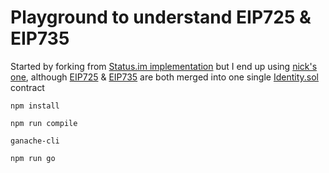 # Playground to understand EIP725 & EIP735

Started by forking from [Status.im implementation](https://github.com/status-im/contracts/tree/master/contracts/identity) but I end up using [nick's one](https://github.com/nick/identity), although [EIP725](https://github.com/ethereum/EIPs/issues/735) & [EIP735](https://github.com/ethereum/EIPs/issues/735) are both merged into one single [Identity.sol](https://github.com/UummProject/EIP725/blob/master/contracts/Identity.sol) contract


`npm install`

`npm run compile`

`ganache-cli`

`npm run go`